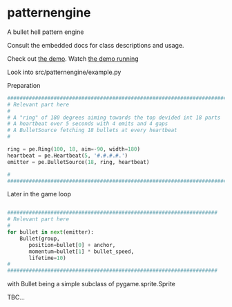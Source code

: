 # patternengine
A bullet hell pattern engine

Consult the embedded docs for class descriptions and usage.

Check out [the demo](https://github.com/dickerdackel/patternengine-demo).
Watch [the demo running](https://youtu.be/HtlNjl8-Zd0?si=HTU4GRDHWqJFArzt)

Look into src/patternengine/example.py

Preparation

```py
########################################################################
# Relevant part here
#
# A "ring" of 180 degrees aiming towards the top devided int 18 parts
# A heartbeat over 5 seconds with 4 emits and 4 gaps
# A BulletSource fetching 18 bullets at every heartbeat
#

ring = pe.Ring(100, 18, aim=-90, width=180)
heartbeat = pe.Heartbeat(5, '#.#.#.#.')
emitter = pe.BulletSource(18, ring, heartbeat)

#
########################################################################
```

Later in the game loop

```py

####################################################################
# Relevant part here
#
for bullet in next(emitter):
    Bullet(group,
	   position=bullet[0] + anchor,
	   momentum=bullet[1] * bullet_speed,
	   lifetime=10)
#
####################################################################
```

with Bullet being a simple subclass of pygame.sprite.Sprite

TBC...
